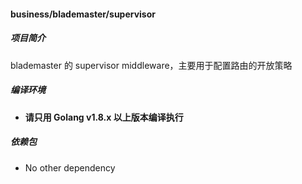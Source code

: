 #### business/blademaster/supervisor

##### 项目简介

blademaster 的 supervisor middleware，主要用于配置路由的开放策略

##### 编译环境

- **请只用 Golang v1.8.x 以上版本编译执行**

##### 依赖包

- No other dependency
